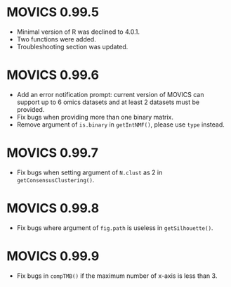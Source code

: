 # MOVICS 0.99.5

* Minimal version of R was declined to 4.0.1.
* Two functions were added. 
* Troubleshooting section was updated.

# MOVICS 0.99.6

* Add an error notification prompt: current version of MOVICS can support up to 6 omics datasets and at least 2 datasets must be provided.
* Fix bugs when providing more than one binary matrix.
* Remove argument of `is.binary` in `getIntNMF()`, please use `type` instead.

# MOVICS 0.99.7

* Fix bugs when setting argument of `N.clust` as 2 in `getConsensusClustering()`.

# MOVICS 0.99.8

* Fix bugs where argument of `fig.path` is useless in `getSilhouette()`.

# MOVICS 0.99.9

* Fix bugs in `compTMB()` if the maximum number of x-axis is less than 3.
